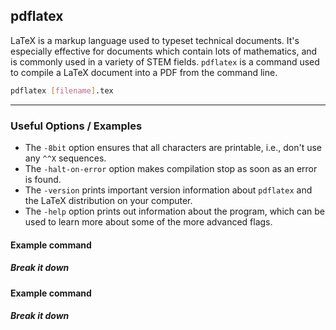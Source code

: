 pdflatex
-------

LaTeX is a markup language used to typeset technical documents. It's especially effective for documents which contain lots of mathematics, and is commonly used in a variety of STEM fields. `pdflatex` is a command used to compile a LaTeX document into a PDF from the command line.

~~~ bash
pdflatex [filename].tex
~~~

---

### Useful Options / Examples

- The `-8bit` option ensures that all characters are printable, i.e., don't use any `^^X` sequences.
- The `-halt-on-error` option makes compilation stop as soon as an error is found.
- The `-version` prints important version information about `pdflatex` and the LaTeX distribution on your computer.
- The `-help` option prints out information about the program, which can be used to learn more about some of the more advanced flags.

#### Example command

##### Break it down

#### Example command

##### Break it down
